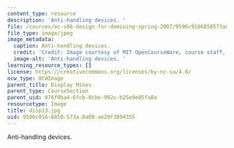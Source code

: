```yaml
---
content_type: resource
description: 'Anti-handling devices. '
file: /courses/ec-s06-design-for-demining-spring-2007/9596c9166850573a8a09ae29f3894355_disp13.jpg
file_type: image/jpeg
image_metadata:
  caption: Anti-handling devices.
  credit: 'Credit: Image courtesy of MIT OpenCourseWare, course staff, and students.'
  image-alt: 'Anti-handling devices. '
learning_resource_types: []
license: https://creativecommons.org/licenses/by-nc-sa/4.0/
ocw_type: OCWImage
parent_title: Display Mines
parent_type: CourseSection
parent_uid: 076f9ba4-6fcb-8cbe-992c-b25e9e05fa8a
resourcetype: Image
title: disp13.jpg
uid: 9596c916-6850-573a-8a09-ae29f3894355
---
```

Anti-handling devices. 